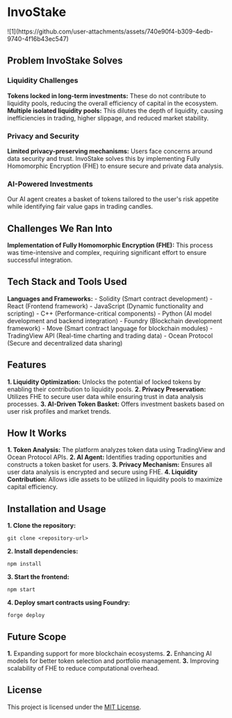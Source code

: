 <h1>InvoStake</h1>
![1](https://github.com/user-attachments/assets/740e90f4-b309-4edb-9740-4f16b43ec547)

<h2>Problem InvoStake Solves</h2>

<h3>Liquidity Challenges</h3>
<p>
<strong>Tokens locked in long-term investments:</strong> These do not contribute to liquidity pools, reducing the overall efficiency of capital in the ecosystem.  
<strong>Multiple isolated liquidity pools:</strong> This dilutes the depth of liquidity, causing inefficiencies in trading, higher slippage, and reduced market stability.
</p>

<h3>Privacy and Security</h3>
<p>
<strong>Limited privacy-preserving mechanisms:</strong> Users face concerns around data security and trust.  
InvoStake solves this by implementing Fully Homomorphic Encryption (FHE) to ensure secure and private data analysis.
</p>

<h3>AI-Powered Investments</h3>
<p>
Our AI agent creates a basket of tokens tailored to the user's risk appetite while identifying fair value gaps in trading candles.
</p>

<h2>Challenges We Ran Into</h2>
<p>
<strong>Implementation of Fully Homomorphic Encryption (FHE):</strong> This process was time-intensive and complex, requiring significant effort to ensure successful integration.
</p>

<h2>Tech Stack and Tools Used</h2>
<p>
<strong>Languages and Frameworks:</strong>  
- Solidity (Smart contract development)  
- React (Frontend framework)  
- JavaScript (Dynamic functionality and scripting)  
- C++ (Performance-critical components)  
- Python (AI model development and backend integration)  
- Foundry (Blockchain development framework)  
- Move (Smart contract language for blockchain modules)  
- TradingView API (Real-time charting and trading data)  
- Ocean Protocol (Secure and decentralized data sharing)  
</p>

<h2>Features</h2>
<p>
<strong>1. Liquidity Optimization:</strong> Unlocks the potential of locked tokens by enabling their contribution to liquidity pools.  
<strong>2. Privacy Preservation:</strong> Utilizes FHE to secure user data while ensuring trust in data analysis processes.  
<strong>3. AI-Driven Token Basket:</strong> Offers investment baskets based on user risk profiles and market trends.  
</p>

<h2>How It Works</h2>
<p>
<strong>1. Token Analysis:</strong> The platform analyzes token data using TradingView and Ocean Protocol APIs.  
<strong>2. AI Agent:</strong> Identifies trading opportunities and constructs a token basket for users.  
<strong>3. Privacy Mechanism:</strong> Ensures all user data analysis is encrypted and secure using FHE.  
<strong>4. Liquidity Contribution:</strong> Allows idle assets to be utilized in liquidity pools to maximize capital efficiency.  
</p>

<h2>Installation and Usage</h2>
<p>
<strong>1. Clone the repository:</strong>
<pre><code>git clone &lt;repository-url&gt;</code></pre>
<strong>2. Install dependencies:</strong>
<pre><code>npm install</code></pre>
<strong>3. Start the frontend:</strong>
<pre><code>npm start</code></pre>
<strong>4. Deploy smart contracts using Foundry:</strong>
<pre><code>forge deploy</code></pre>
</p>

<h2>Future Scope</h2>
<p>
<strong>1.</strong> Expanding support for more blockchain ecosystems.  
<strong>2.</strong> Enhancing AI models for better token selection and portfolio management.  
<strong>3.</strong> Improving scalability of FHE to reduce computational overhead.  
</p>

<h2>License</h2>
<p>
This project is licensed under the <a href="LICENSE">MIT License</a>.
</p>
